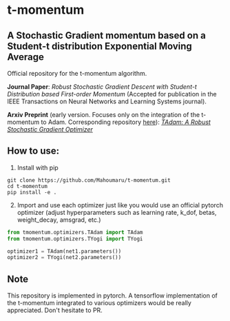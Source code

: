 # t-momentum
## A Stochastic Gradient momentum based on a Student-t distribution Exponential Moving Average

 Official repository for the t-momentum algorithm.

**Journal Paper**: *Robust Stochastic Gradient Descent with Student-t Distribution based First-order Momentum* (Accepted for publication in the IEEE Transactions on Neural Networks and Learning Systems journal).

**Arxiv Preprint** (early version. Focuses only on the integration of the t-momentum to Adam. Corresponding repository [here](https://github.com/Mahoumaru/TAdam)): [*TAdam: A Robust Stochastic Gradient Optimizer*](http://arxiv.org/abs/2003.00179)
 
## How to use:

1. Install with pip
```
git clone https://github.com/Mahoumaru/t-momentum.git
cd t-momentum
pip install -e .
```
2. Import and use each optimizer just like you would use an official pytorch optimizer (adjust hyperparameters such as learning rate, k_dof, betas, weight_decay, amsgrad, etc.)
```python
from tmomentum.optimizers.TAdam import TAdam
from tmomentum.optimizers.TYogi import TYogi

optimizer1 = TAdam(net1.parameters())
optimizer2 = TYogi(net2.parameters())
```

## Note
 This repository is implemented in pytorch.
 A tensorflow implementation of the t-momentum integrated to various optimizers would be really appreciated. Don't hesitate to PR.
